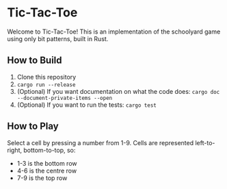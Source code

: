 # Tic-Tac-Toe

Welcome to Tic-Tac-Toe! This is an implementation of the schoolyard game using only bit patterns, built in Rust.

## How to Build

1. Clone this repository
2. `cargo run --release`
3. (Optional) If you want documentation on what the code does: `cargo doc --document-private-items --open`
4. (Optional) If you want to run the tests: `cargo test`

## How to Play

Select a cell by pressing a number from 1-9.
Cells are represented left-to-right, bottom-to-top, so:

- 1-3 is the bottom row
- 4-6 is the centre row
- 7-9 is the top row
